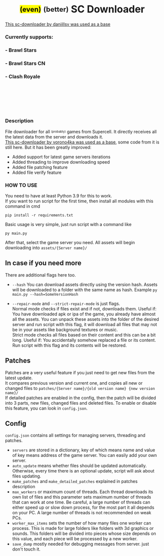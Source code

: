 <p>
<h1 align="center" style="font-size: 32px;"> <sub><sup><mark>(even)</mark></sup></sub> <sub><sup>(better)</sup></sub> SC Downloader</h1>
</p>

[This sc-downloader by daniillsv was used as a base](https://github.com/sc-workshop/better-sc-downloader)

### Currently supports:
### - Brawl Stars
### - Brawl Stars CN 
### - Clash Royale
<br><br><br><br><br>
### Description
File downloader for all  <sub><sup>(probably)</sup></sub> games from Supercell. It directly receives all the latest data from the server and downloads it.  
[This sc-downloader by vorono4ka was used as a base](https://github.com/Vorono4ka/sc-downloader), some code from it is still here. But it has been greatly improved:
- Added support for latest game servers iterations
- Added threading to improve downloading speed
- Added file patching feature
- Added file verify feature

### HOW TO USE
You need to have at least Python 3.9 for this to work.  
If you want to run script for the first time, then install all modules with this command in cmd
```
pip install -r requirements.txt
```
Basic usage is very simple, just run script with a command like
```
py main.py
```
After that, select the game server you need. All assets will begin downloading into ```assets/{Server name}/```

## In case if you need more
There are additional flags here too. 

- ```--hash``` You can download assets directly using the version hash. Assets will be downloaded to a folder with the same name as hash. Example ```py main.py --hash=SomeVersionHash```

- ```--repair-mode``` and ```--strict-repair-mode``` is just flags.  
Normal mode checks if files exist and if not, downloads them. Useful if: You have downloaded apk or ipa of the game, you already have almost all the assets. You can unpack these assets into the folder of the desired server and run script with this flag, it will download all files that may not be in your assets like background textures or music.  
Strict mode checks all files based on their content and this can be a bit long. Useful if: You accidentally somehow replaced a file or its content. Run script with this flag and its contents will be restored.

## Patches
Patches are a very useful feature if you just need to get new files from the latest update.  
It compares previous version and current one, and copies all new or changed files to ```patches/{Server name}/{old version name} {new version name}/```  
If detailed patches are enabled in the config, then the patch will be divided into 3 parts, new files, changed files and deleted files.
To enable or disable this feature, you can look in ```config.json```.

## Config
```config.json``` contains all settings for managing servers, threading and patches.
- ```servers``` are stored in a dictionary, key of which means name and value of key means address of the game server. You can easily add your own server.  
- ```auto_update``` means whether files should be updated automatically. Otherwise, every time there is an optional update, script will ask about files updating. 
- ```make_patches``` and ```make_detailed_patches``` explained in patches description
- ```max_workers``` or maximum count of threads. Each thread downloads its own list of files and this parameter sets maximum number of threads that can work at one time. Be careful, a large number of threads can either speed up or slow down process, for the most part it all depends on your PC. A large number of threads is not recommended on weak PCs.  
- ```worker_max_items``` sets the number of how many files one worker can process. This is made for large folders like folders with 3d graphics or sounds. This folders will be divided into pieces whose size depends on this value, and each piece will be processed by a new worker.
- ```save_dump``` mostly needed for debugging messages from server. just don't touch it.

